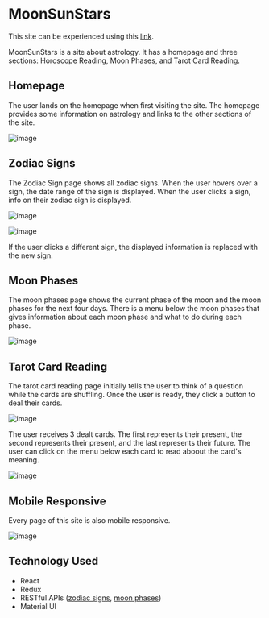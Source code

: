 # MoonSunStars

This site can be experienced using this [link](https://wsvoboda.github.io/moonsunstars/).

MoonSunStars is a site about astrology. It has a homepage and three sections: Horoscope Reading, Moon Phases, and Tarot Card Reading.

## Homepage
The user lands on the homepage when first visiting the site. The homepage provides some information on astrology and links to the other sections of the site.

![image](https://user-images.githubusercontent.com/78281930/232942805-b18f1b46-281c-40c8-8683-e6e277c14751.png)

## Zodiac Signs
The Zodiac Sign page shows all zodiac signs. When the user hovers over a sign, the date range of the sign is displayed. When the user clicks a sign, info on their zodiac sign is displayed. 

![image](https://user-images.githubusercontent.com/78281930/232942888-02831ef8-c241-4291-bc3d-1461f06fc622.png)

![image](https://user-images.githubusercontent.com/78281930/232943029-a314f9af-eb28-40ae-9be0-fb2d6d1f265f.png)

If the user clicks a different sign, the displayed information is replaced with the new sign.

## Moon Phases
The moon phases page shows the current phase of the moon and the moon phases for the next four days. There is a menu below the moon phases that gives information about each moon phase and what to do during each phase.

![image](https://user-images.githubusercontent.com/78281930/232943119-3ec1683c-d2c9-4bc0-bdca-741f709eb3ae.png)

## Tarot Card Reading
The tarot card reading page initially tells the user to think of a question while the cards are shuffling. Once the user is ready, they click a button to deal their cards.

![image](https://user-images.githubusercontent.com/78281930/232943202-647fea03-6f87-4464-83af-825c1d118dba.png)

The user receives 3 dealt cards. The first represents their present, the second represents their present, and the last represents their future. The user can click on the menu below each card to read aboout the card's meaning.

![image](https://user-images.githubusercontent.com/78281930/232943323-978b684d-9e91-412a-acea-e28de9d7929e.png)

## Mobile Responsive

Every page of this site is also mobile responsive. 

![image](https://user-images.githubusercontent.com/78281930/121786980-edc47c80-cb88-11eb-8b31-6f692b9e4da6.png)


## Technology Used

- React
- Redux
- RESTful APIs ([zodiac signs](https://rapidapi.com/Alejandro99aru/api/horoscope-astrology), [moon phases](https://www.visualcrossing.com/resources/documentation/weather-api/how-to-include-sunrise-sunset-and-moon-phase-data-into-your-api-requests/))
- Material UI
